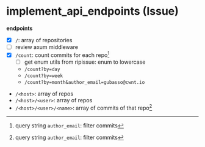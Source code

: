 # implement_api_endpoints (Issue)

**endpoints**

- [x] `/`: array of repositories
- [ ] review axum middleware
- [x] `/count`: count commits for each repo[^1]
  - [ ] get enum utils from ripissue: enum to lowercase
  - `/count?by=day`
  - `/count?by=week`
  - `/count?by=month&author_email=gubasso@cwnt.io`
- `/<host>`: array of repos
- `/<host>/<user>`: array of repos
- `/<host>/<user>/<name>`: array of commits of that repo[^1]

[^1]: query string `author_email`: filter commits

